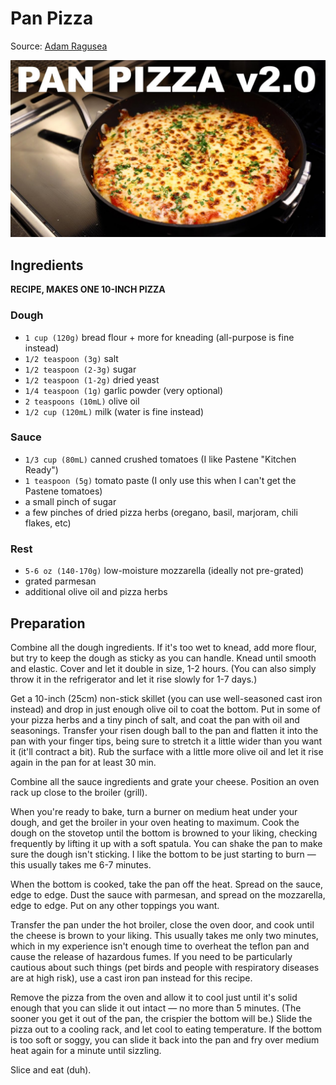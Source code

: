 # Pan Pizza
Source: [Adam Ragusea](https://youtu.be/9TjUWnAK0cg)

![Pan Pizza](../../images/pan-pizza-thumbnail.jpg)

## Ingredients
**RECIPE, MAKES ONE 10-INCH PIZZA**

### Dough
- `1 cup (120g)` bread flour + more for kneading (all-purpose is fine instead)
- `1/2 teaspoon (3g)` salt
- `1/2 teaspoon (2-3g)` sugar
- `1/2 teaspoon (1-2g)` dried yeast
- `1/4 teaspoon (1g)` garlic powder (very optional)
- `2 teaspoons (10mL)` olive oil
- `1/2 cup (120mL)` milk (water is fine instead)

### Sauce
- `1/3 cup (80mL)` canned crushed tomatoes (I like Pastene "Kitchen Ready")
- `1 teaspoon (5g)` tomato paste (I only use this when I can't get the Pastene tomatoes)
- a small pinch of sugar
- a few pinches of dried pizza herbs (oregano, basil, marjoram, chili flakes, etc)

### Rest
- `5-6 oz (140-170g)` low-moisture mozzarella (ideally not pre-grated)
- grated parmesan
- additional olive oil and pizza herbs

## Preparation
Combine all the dough ingredients. If it's too wet to knead, add more flour, but try to keep the dough as sticky as you can handle. Knead until smooth and elastic. Cover and let it double in size, 1-2 hours. (You can also simply throw it in the refrigerator and let it rise slowly for 1-7 days.)

Get a 10-inch (25cm) non-stick skillet (you can use well-seasoned cast iron instead) and drop in just enough olive oil to coat the bottom. Put in some of your pizza herbs and a tiny pinch of salt, and coat the pan with oil and seasonings. Transfer your risen dough ball to the pan and flatten it into the pan with your finger tips, being sure to stretch it a little wider than you want it (it'll contract a bit). Rub the surface with a little more olive oil and let it rise again in the pan for at least 30 min.

Combine all the sauce ingredients and grate your cheese. Position an oven rack up close to the broiler (grill).

When you're ready to bake, turn a burner on medium heat under your dough, and get the broiler in your oven heating to maximum. Cook the dough on the stovetop until the bottom is browned to your liking, checking frequently by lifting it up with a soft spatula. You can shake the pan to make sure the dough isn't sticking. I like the bottom to be just starting to burn — this usually takes me 6-7 minutes.

When the bottom is cooked, take the pan off the heat. Spread on the sauce, edge to edge. Dust the sauce with parmesan, and spread on the mozzarella, edge to edge. Put on any other toppings you want. 

Transfer the pan under the hot broiler, close the oven door, and cook until the cheese is brown to your liking. This usually takes me only two minutes, which in my experience isn't enough time to overheat the teflon pan and cause the release of hazardous fumes. If you need to be particularly cautious about such things (pet birds and people with respiratory diseases are at high risk), use a cast iron pan instead for this recipe.

Remove the pizza from the oven and allow it to cool just until it's solid enough that you can slide it out intact — no more than 5 minutes. (The sooner you get it out of the pan, the crispier the bottom will be.) Slide the pizza out to a cooling rack, and let cool to eating temperature. If the bottom is too soft or soggy, you can slide it back into the pan and fry over medium heat again for a minute until sizzling. 

Slice and eat (duh).
